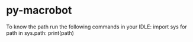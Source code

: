 # py-macrobot
To know the path run the following commands in your IDLE:
import sys
for path in sys.path: print(path)
